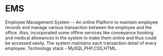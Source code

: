 # EMS
Employee Management System
-- An online Platform to maintain employee records and manage various transaction between the employee and the office. Also, incorporated some offline services like conveyance booking and medical allowances in the system to make them online and thus could be accessed easily. The system maintains each transaction detail of every employee. Technology stack - MySQL,PHP,CSS,HTML.
